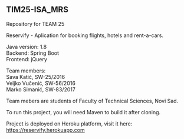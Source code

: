 ## TIM25-ISA_MRS
Repository for TEAM 25

Reservify - Aplication for booking flights, hotels and rent-a-cars.

Java version: 1.8 <br/>
Backend: Spring Boot <br/>
Frontend: jQuery <br/>

Team members: <br/>
Sava Katić, SW-25/2016 <br/>
Veljko Vučenić, SW-56/2016 <br/>
Marko Simanić, SW-83/2017 <br/>

Team mebers are students of Faculty of Technical Sciences, Novi Sad.

To run this project, you will need Maven to build it after cloning.

Project is deployed on Heroku platform, visit it here: https://reservify.herokuapp.com

